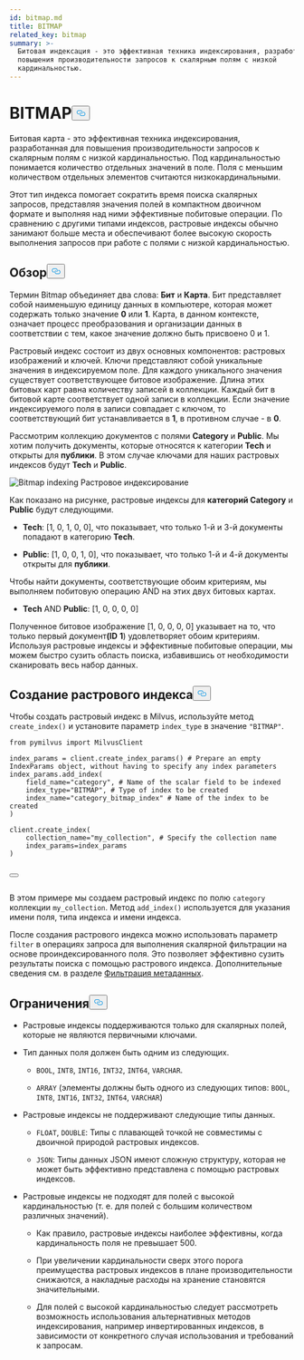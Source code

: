 ```yaml
---
id: bitmap.md
title: BITMAP
related_key: bitmap
summary: >-
  Битовая индексация - это эффективная техника индексирования, разработанная для
  повышения производительности запросов к скалярным полям с низкой
  кардинальностью.
---
```

<h1 id="BITMAP​" class="common-anchor-header">BITMAP<button data-href="#BITMAP​" class="anchor-icon" translate="no">
      <svg translate="no"
        aria-hidden="true"
        focusable="false"
        height="20"
        version="1.1"
        viewBox="0 0 16 16"
        width="16"
      >
        <path
          fill="#0092E4"
          fill-rule="evenodd"
          d="M4 9h1v1H4c-1.5 0-3-1.69-3-3.5S2.55 3 4 3h4c1.45 0 3 1.69 3 3.5 0 1.41-.91 2.72-2 3.25V8.59c.58-.45 1-1.27 1-2.09C10 5.22 8.98 4 8 4H4c-.98 0-2 1.22-2 2.5S3 9 4 9zm9-3h-1v1h1c1 0 2 1.22 2 2.5S13.98 12 13 12H9c-.98 0-2-1.22-2-2.5 0-.83.42-1.64 1-2.09V6.25c-1.09.53-2 1.84-2 3.25C6 11.31 7.55 13 9 13h4c1.45 0 3-1.69 3-3.5S14.5 6 13 6z"
        ></path>
      </svg>
    </button></h1><p>Битовая карта - это эффективная техника индексирования, разработанная для повышения производительности запросов к скалярным полям с низкой кардинальностью. Под кардинальностью понимается количество отдельных значений в поле. Поля с меньшим количеством отдельных элементов считаются низкокардинальными.</p>
<p>Этот тип индекса помогает сократить время поиска скалярных запросов, представляя значения полей в компактном двоичном формате и выполняя над ними эффективные побитовые операции. По сравнению с другими типами индексов, растровые индексы обычно занимают больше места и обеспечивают более высокую скорость выполнения запросов при работе с полями с низкой кардинальностью.</p>
<h2 id="Overview" class="common-anchor-header">Обзор<button data-href="#Overview" class="anchor-icon" translate="no">
      <svg translate="no"
        aria-hidden="true"
        focusable="false"
        height="20"
        version="1.1"
        viewBox="0 0 16 16"
        width="16"
      >
        <path
          fill="#0092E4"
          fill-rule="evenodd"
          d="M4 9h1v1H4c-1.5 0-3-1.69-3-3.5S2.55 3 4 3h4c1.45 0 3 1.69 3 3.5 0 1.41-.91 2.72-2 3.25V8.59c.58-.45 1-1.27 1-2.09C10 5.22 8.98 4 8 4H4c-.98 0-2 1.22-2 2.5S3 9 4 9zm9-3h-1v1h1c1 0 2 1.22 2 2.5S13.98 12 13 12H9c-.98 0-2-1.22-2-2.5 0-.83.42-1.64 1-2.09V6.25c-1.09.53-2 1.84-2 3.25C6 11.31 7.55 13 9 13h4c1.45 0 3-1.69 3-3.5S14.5 6 13 6z"
        ></path>
      </svg>
    </button></h2><p>Термин Bitmap объединяет два слова: <strong>Бит</strong> и <strong>Карта</strong>. Бит представляет собой наименьшую единицу данных в компьютере, которая может содержать только значение <strong>0</strong> или <strong>1</strong>. Карта, в данном контексте, означает процесс преобразования и организации данных в соответствии с тем, какое значение должно быть присвоено 0 и 1.</p>
<p>Растровый индекс состоит из двух основных компонентов: растровых изображений и ключей. Ключи представляют собой уникальные значения в индексируемом поле. Для каждого уникального значения существует соответствующее битовое изображение. Длина этих битовых карт равна количеству записей в коллекции. Каждый бит в битовой карте соответствует одной записи в коллекции. Если значение индексируемого поля в записи совпадает с ключом, то соответствующий бит устанавливается в <strong>1</strong>, в противном случае - в <strong>0</strong>.</p>
<p>Рассмотрим коллекцию документов с полями <strong>Category</strong> и <strong>Public</strong>. Мы хотим получить документы, которые относятся к категории <strong>Tech</strong> и открыты для <strong>публики</strong>. В этом случае ключами для наших растровых индексов будут <strong>Tech</strong> и <strong>Public</strong>.</p>
<p>
  
   <span class="img-wrapper"> <img translate="no" src="/docs/v2.6.x/assets/bitmap.png" alt="Bitmap indexing" class="doc-image" id="bitmap-indexing" />
   </span> <span class="img-wrapper"> <span>Растровое индексирование</span> </span></p>
<p>Как показано на рисунке, растровые индексы для <strong>категорий Category</strong> и <strong>Public</strong> будут следующими.</p>
<ul>
<li><p><strong>Tech</strong>: [1, 0, 1, 0, 0], что показывает, что только 1-й и 3-й документы попадают в категорию <strong>Tech</strong>.</p></li>
<li><p><strong>Public</strong>: [1, 0, 0, 1, 0], что показывает, что только 1-й и 4-й документы открыты для <strong>публики</strong>.</p></li>
</ul>
<p>Чтобы найти документы, соответствующие обоим критериям, мы выполняем побитовую операцию AND на этих двух битовых картах.</p>
<ul>
<li><strong>Tech</strong> AND <strong>Public</strong>: [1, 0, 0, 0, 0]</li>
</ul>
<p>Полученное битовое изображение [1, 0, 0, 0, 0] указывает на то, что только первый документ<strong>(ID</strong> <strong>1</strong>) удовлетворяет обоим критериям. Используя растровые индексы и эффективные побитовые операции, мы можем быстро сузить область поиска, избавившись от необходимости сканировать весь набор данных.</p>
<h2 id="Create-a-bitmap-index" class="common-anchor-header">Создание растрового индекса<button data-href="#Create-a-bitmap-index" class="anchor-icon" translate="no">
      <svg translate="no"
        aria-hidden="true"
        focusable="false"
        height="20"
        version="1.1"
        viewBox="0 0 16 16"
        width="16"
      >
        <path
          fill="#0092E4"
          fill-rule="evenodd"
          d="M4 9h1v1H4c-1.5 0-3-1.69-3-3.5S2.55 3 4 3h4c1.45 0 3 1.69 3 3.5 0 1.41-.91 2.72-2 3.25V8.59c.58-.45 1-1.27 1-2.09C10 5.22 8.98 4 8 4H4c-.98 0-2 1.22-2 2.5S3 9 4 9zm9-3h-1v1h1c1 0 2 1.22 2 2.5S13.98 12 13 12H9c-.98 0-2-1.22-2-2.5 0-.83.42-1.64 1-2.09V6.25c-1.09.53-2 1.84-2 3.25C6 11.31 7.55 13 9 13h4c1.45 0 3-1.69 3-3.5S14.5 6 13 6z"
        ></path>
      </svg>
    </button></h2><p>Чтобы создать растровый индекс в Milvus, используйте метод <code translate="no">create_index()</code> и установите параметр <code translate="no">index_type</code> в значение <code translate="no">&quot;BITMAP&quot;</code>.</p>
<pre><code translate="no" class="language-python"><span class="hljs-keyword">from</span> pymilvus <span class="hljs-keyword">import</span> MilvusClient​
​
index_params = client.create_index_params() <span class="hljs-comment"># Prepare an empty IndexParams object, without having to specify any index parameters​</span>
index_params.add_index(​
    field_name=<span class="hljs-string">&quot;category&quot;</span>, <span class="hljs-comment"># Name of the scalar field to be indexed​</span>
    index_type=<span class="hljs-string">&quot;BITMAP&quot;</span>, <span class="hljs-comment"># Type of index to be created​</span>
    index_name=<span class="hljs-string">&quot;category_bitmap_index&quot;</span> <span class="hljs-comment"># Name of the index to be created​</span>
)​
​
client.create_index(​
    collection_name=<span class="hljs-string">&quot;my_collection&quot;</span>, <span class="hljs-comment"># Specify the collection name​</span>
    index_params=index_params​
)​

<button class="copy-code-btn"></button></code></pre>
<p>В этом примере мы создаем растровый индекс по полю <code translate="no">category</code> коллекции <code translate="no">my_collection</code>. Метод <code translate="no">add_index()</code> используется для указания имени поля, типа индекса и имени индекса.</p>
<p>После создания растрового индекса можно использовать параметр <code translate="no">filter</code> в операциях запроса для выполнения скалярной фильтрации на основе проиндексированного поля. Это позволяет эффективно сузить результаты поиска с помощью растрового индекса. Дополнительные сведения см. в разделе <a href="/docs/ru/boolean.md">Фильтрация метаданных</a>.</p>
<h2 id="Limits" class="common-anchor-header">Ограничения<button data-href="#Limits" class="anchor-icon" translate="no">
      <svg translate="no"
        aria-hidden="true"
        focusable="false"
        height="20"
        version="1.1"
        viewBox="0 0 16 16"
        width="16"
      >
        <path
          fill="#0092E4"
          fill-rule="evenodd"
          d="M4 9h1v1H4c-1.5 0-3-1.69-3-3.5S2.55 3 4 3h4c1.45 0 3 1.69 3 3.5 0 1.41-.91 2.72-2 3.25V8.59c.58-.45 1-1.27 1-2.09C10 5.22 8.98 4 8 4H4c-.98 0-2 1.22-2 2.5S3 9 4 9zm9-3h-1v1h1c1 0 2 1.22 2 2.5S13.98 12 13 12H9c-.98 0-2-1.22-2-2.5 0-.83.42-1.64 1-2.09V6.25c-1.09.53-2 1.84-2 3.25C6 11.31 7.55 13 9 13h4c1.45 0 3-1.69 3-3.5S14.5 6 13 6z"
        ></path>
      </svg>
    </button></h2><ul>
<li><p>Растровые индексы поддерживаются только для скалярных полей, которые не являются первичными ключами.</p></li>
<li><p>Тип данных поля должен быть одним из следующих.</p>
<ul>
<li><p><code translate="no">BOOL</code>, <code translate="no">INT8</code>, <code translate="no">INT16</code>, <code translate="no">INT32</code>, <code translate="no">INT64</code>, <code translate="no">VARCHAR</code>.</p></li>
<li><p><code translate="no">ARRAY</code> (элементы должны быть одного из следующих типов: <code translate="no">BOOL</code>, <code translate="no">INT8</code>, <code translate="no">INT16</code>, <code translate="no">INT32</code>, <code translate="no">INT64</code>, <code translate="no">VARCHAR</code>)</p></li>
</ul></li>
<li><p>Растровые индексы не поддерживают следующие типы данных.</p>
<ul>
<li><p><code translate="no">FLOAT</code>, <code translate="no">DOUBLE</code>: Типы с плавающей точкой не совместимы с двоичной природой растровых индексов.</p></li>
<li><p><code translate="no">JSON</code>: Типы данных JSON имеют сложную структуру, которая не может быть эффективно представлена с помощью растровых индексов.</p></li>
</ul></li>
<li><p>Растровые индексы не подходят для полей с высокой кардинальностью (т. е. для полей с большим количеством различных значений).</p>
<ul>
<li><p>Как правило, растровые индексы наиболее эффективны, когда кардинальность поля не превышает 500.</p></li>
<li><p>При увеличении кардинальности сверх этого порога преимущества растровых индексов в плане производительности снижаются, а накладные расходы на хранение становятся значительными.</p></li>
<li><p>Для полей с высокой кардинальностью следует рассмотреть возможность использования альтернативных методов индексирования, например инвертированных индексов, в зависимости от конкретного случая использования и требований к запросам.</p></li>
</ul></li>
</ul>
